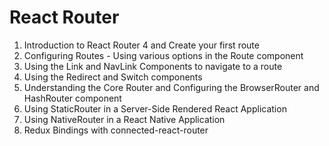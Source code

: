 # React Router

1. Introduction to React Router 4 and Create your first route
2. Configuring Routes - Using various options in the Route component
3. Using the Link and NavLink Components to navigate to a route
4. Using the Redirect and Switch components
5. Understanding the Core Router and Configuring the BrowserRouter and HashRouter component
6. Using StaticRouter in a Server-Side Rendered React Application
7. Using NativeRouter in a React Native Application
8. Redux Bindings with connected-react-router